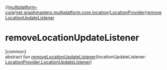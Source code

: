 //[multiplatform-core](../../../index.md)/[net.graphmasters.multiplatform.core.location](../index.md)/[LocationProvider](index.md)/[removeLocationUpdateListener](remove-location-update-listener.md)

# removeLocationUpdateListener

[common]\
abstract fun [removeLocationUpdateListener](remove-location-update-listener.md)(locationUpdateListener: [LocationProvider.LocationUpdateListener](-location-update-listener/index.md))
